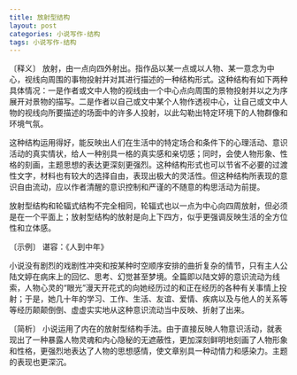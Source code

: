 ```yaml
---
title: 放射型结构
layout: post
categories: 小说写作-结构
tags: 小说写作-结构
---
```


〔释义〕 放射，由一点向四外射出。指作品以某一点或以人物、某一意念为中心，视线向周围的事物投射并对其进行描述的一种结构形式。这种结构有如下两种具体情况：一是作者或文中人物的视线由一个中心点向周围的景物投射并以之为序展开对景物的描写。二是作者以自己或文中某个人物作透视中心，让自己或文中人物的视线向所要描述的场面中的许多人投射，以此勾勒出特定环境下的人物群像和环境气氛。

这种结构运用得好，能反映出人们在生活中的特定场合和条件下的心理活动、意识活动的真实情状，给人一种别具一格的真实感和亲切感；同时，会使人物形象、性格的刻画，主题思想的表达更深刻更强烈。这种结构形式也可以节省不必要的过渡性文字，材料也有较大的选择自由，表现出极大的灵活性。但这种结构所表现的意识自由流动，应以作者清醒的意识控制和严谨的不随意的构思活动为前提。

放射型结构和轮辐式结构不完全相同，轮辐式也以一点为中心向四周放射，但必须是在一个平面上；放射型结构的放射是向上下四方，似乎更强调反映生活的全方位性和立体感。

〔示例〕 谌容：《人到中年》

小说没有剧烈的戏剧性冲突和按某种时空顺序安排的曲折复杂的情节，只有主人公陆文婷在病床上的回忆、思考、幻觉甚至梦境。全篇即以陆文婷的意识流动为线索，人物心灵的“眼光”漫天开花式的向她经历过的和正在经历的各种有关事情上投射；于是，她几十年的学习、工作、生活、友谊、爱情、疾病以及与他人的关系等等经历颠颠倒倒、虚虚实实地从这种意识流动当中反映、折射了出来。

〔简析〕 小说运用了内在的放射型结构手法。由于直接反映人物意识活动，就表现出了一种暴露人物灵魂和内心隐秘的无遮蔽性，更加深刻鲜明地刻画了人物形象和性格，更强烈地表达了人物的思想感情，使文章别具一种动情力和感染力。主题的表现也更深沉。 
